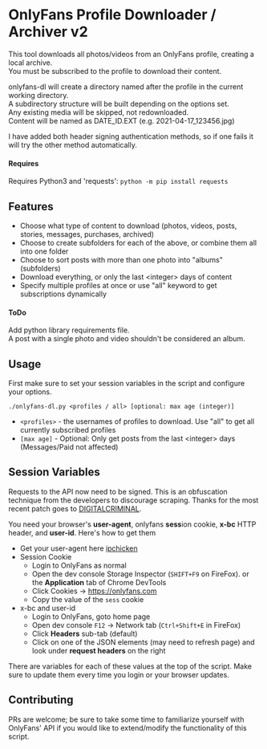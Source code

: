 # OnlyFans Profile Downloader / Archiver v2
This tool downloads all photos/videos from an OnlyFans profile, creating a local archive.\
You must be subscribed to the profile to download their content.

onlyfans-dl will create a directory named after the profile in the current working directory.\
A subdirectory structure will be built depending on the options set.\
Any existing media will be skipped, not redownloaded.\
Content will be named as DATE_ID.EXT (e.g. 2021-04-17_123456.jpg)

I have added both header signing authentication methods, so if one fails it will try the other method automatically.

#### Requires
Requires Python3 and 'requests': `python -m pip install requests`

## Features
* Choose what type of content to download (photos, videos, posts, stories, messages, purchases, archived)
* Choose to create subfolders for each of the above, or combine them all into one folder
* Choose to sort posts with more than one photo into "albums" (subfolders)
* Download everything, or only the last &lt;integer&gt; days of content
* Specify multiple profiles at once or use "all" keyword to get subscriptions dynamically

#### ToDo
Add python library requirements file.\
A post with a single photo and video shouldn't be considered an album.

## Usage
First make sure to set your session variables in the script and configure your options.

`./onlyfans-dl.py <profiles / all> [optional: max age (integer)]`
* `<profiles>` - the usernames of profiles to download. Use "all" to get all currently subscribed profiles
* `[max age]` - Optional: Only get posts from the last &lt;integer&gt; days (Messages/Paid not affected)

## Session Variables
Requests to the API now need to be signed. This is an obfuscation technique from the developers to discourage scraping. Thanks for the most recent patch goes to [DIGITALCRIMINAL](https://github.com/DIGITALCRIMINAL/OnlyFans).

You need your browser's __user-agent__, onlyfans **sess**ion cookie, __x-bc__ HTTP header, and **user-id**. Here's how to get them

- Get your user-agent here [ipchicken](https://ipchicken.com/)
- Session Cookie
  - Login to OnlyFans as normal
  - Open the dev console Storage Inspector (`SHIFT+F9` on FireFox). or the __Application__ tab of Chrome DevTools
  - Click Cookies -> https://onlyfans.com
  - Copy the value of the `sess` cookie
- x-bc and user-id
  - Login to OnlyFans, goto home page
  - Open dev console `F12` -> Network tab (`Ctrl+Shift+E` in FireFox)
  - Click __Headers__ sub-tab (default)
  - Click on one of the JSON elements (may need to refresh page) and look under __request headers__ on the right

There are variables for each of these values at the top of the script. Make sure to update them every time you login or your browser updates.

## Contributing
PRs are welcome; be sure to take some time to familiarize yourself with OnlyFans' API if you would like to extend/modify the functionality of this script.

